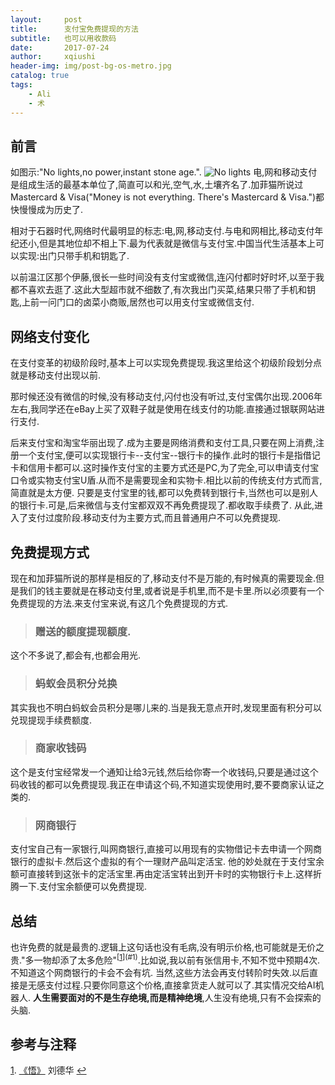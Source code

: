 ```yaml
---
layout:     post
title:      支付宝免费提现的方法
subtitle:   也可以用收款码
date:       2017-07-24
author:     xqiushi
header-img: img/post-bg-os-metro.jpg
catalog: true
tags:
    - Ali
    - 术
---
```


## 前言
如图示:"No lights,no power,instant stone age.".
![No lights][1]
电,网和移动支付是组成生活的最基本单位了,简直可以和光,空气,水,土壤齐名了.加菲猫所说过Mastercard & Visa("Money is not everything. There's Mastercard & Visa.")都快慢慢成为历史了.

相对于石器时代,网络时代最明显的标志:电,网,移动支付.与电和网相比,移动支付年纪还小,但是其地位却不相上下.最为代表就是微信与支付宝.中国当代生活基本上可以实现:出门只带手机和钥匙了.

以前温江区那个伊藤,很长一些时间没有支付宝或微信,连闪付都时好时坏,以至于我都不喜欢去逛了.这此大型超市就不细数了,有次我出门买菜,结果只带了手机和钥匙,上前一问门口的卤菜小商贩,居然也可以用支付宝或微信支付.
## 网络支付变化
在支付变革的初级阶段时,基本上可以实现免费提现.我这里给这个初级阶段划分点就是移动支付出现以前.

那时候还没有微信的时候,没有移动支付,闪付也没有听过,支付宝偶尔出现.2006年左右,我同学还在eBay上买了双鞋子就是使用在线支付的功能.直接通过银联网站进行支付.

后来支付宝和淘宝华丽出现了.成为主要是网络消费和支付工具,只要在网上消费,注册一个支付宝,便可以实现银行卡--支付宝--银行卡的操作.此时的银行卡是指借记卡和信用卡都可以.这时操作支付宝的主要方式还是PC,为了完全,可以申请支付宝口令或实物支付宝U盾.从而不是需要现金和实物卡.相比以前的传统支付方式而言,简直就是太方便.
只要是支付宝里的钱,都可以免费转到银行卡,当然也可以是别人的银行卡.可是,后来微信与支付宝都双双不再免费提现了.都收取手续费了.
从此,进入了支付过度阶段.移动支付为主要方式,而且普通用户不可以免费提现.
## 免费提现方式
现在和加菲猫所说的那样是相反的了,移动支付不是万能的,有时候真的需要现金.但是我们的钱主要就是在移动支付里,或者说是手机里,而不是卡里.所以必须要有一个免费提现的方法.来支付宝来说,有这几个免费提现的方式.
> ### 赠送的额度提现额度.
这个不多说了,都会有,也都会用光.
> ### 蚂蚁会员积分兑换
其实我也不明白蚂蚁会员积分是哪儿来的.当是我无意点开时,发现里面有积分可以兑现提现手续费额度.
> ### 商家收钱码
这个是支付宝经常发一个通知让给3元钱,然后给你寄一个收钱码,只要是通过这个码收钱的都可以免费提现.我正在申请这个码,不知道实现使用时,要不要商家认证之类的.
> ### 网商银行

支付宝自己有一家银行,叫网商银行,直接可以用现有的实物借记卡去申请一个网商银行的虚拟卡.然后这个虚拟的有个一理财产品叫定活宝.
他的妙处就在于支付宝余额可直接转到这张卡的定活宝里.再由定活宝转出到开卡时的实物银行卡上.这样折腾一下.支付宝余额便可以免费提现.
## 总结
也许免费的就是最贵的.逻辑上这句话也没有毛病,没有明示价格,也可能就是无价之贵."多一物却添了太多危险"<a name="-1"></a><sup>[[1]](#1)</sup>.比如说,我以前有张信用卡,不知不觉中预期4次.不知道这个网商银行的卡会不会有坑.
当然,这些方法会再支付转阶时失效.以后直接是无感支付过程.只要你同意这个价格,直接拿货走人就可以了.其实情况交给AI机器人.
**人生需要面对的不是生存绝境,而是精神绝境**,人生没有绝境,只有不会探索的头脑.

参考与注释
---
<a name="1"></a>[1]. [《悟》](http://music.163.com/#/song?id=25959722) 刘德华 [↩](#-1)

[1]: https://p.Reddy.Wang:9227/usr/uploads/2017/07/1726450183.png
